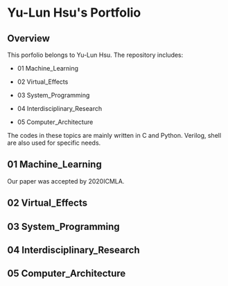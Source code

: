 # Yu-Lun Hsu's Portfolio
## Overview
This porfolio belongs to Yu-Lun Hsu. The repository includes:

 * 01 Machine_Learning

 * 02 Virtual_Effects

 * 03 System_Programming

 * 04 Interdisciplinary_Research
 * 05 Computer_Architecture

The codes in these topics are mainly written in C and Python. Verilog, shell are also used for specific needs.



## 01 Machine_Learning
Our paper was accepted by 2020ICMLA.

## 02 Virtual_Effects

## 03 System_Programming

## 04 Interdisciplinary_Research

## 05 Computer_Architecture
